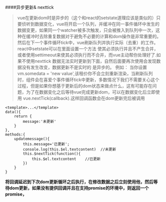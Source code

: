 ####异步更新& nexttick
>vue在更新dom时是异步的（这个和react的setstate道理应该是类似的）只要侦听到数据变化，vue将开启一个队列，并缓冲在同一事件循环中发生的数据变更，如果同一个watcher被多次触发，只会被推入到队列中一次，这种在缓冲时去除重复数据对于避免不必要的计算和dom操作是非常重要的。然后在下一个事件循环tick中，vue刷新队列并执行实际（去重）的工作。react中setstate可以在里面设置一个方法 使其必须执行并且不产生合并，或者使用settimeout来使其必须执行而不合并，而vue主动帮你处理好了.如果不使用nexttick 数据无法实时更新到下面，自然后面要再次使用会发现数据没有发生改变，数据更新不是实时的 是异步的。
例如： 当你设置vm.somedata = 'new value',该租价你不会立刻重新渲染，当刷新队列时，组件会在喜爱个事件循环tick中更新，多数情况下我们不需要关心这个过程，但是如果你想基于更新后的dom状态来做点什么，这有可能存在问题，为了在数据变化之后等待vue完成更新dom，可以在数据变化后立即使用 vue.nextTick(callback).这样回调函数会在dom更新完后被调用

```
<template>...</template>
data(){
    return {
        message:'未更新'
    }
},
methods:{
    updatemessage(){
        this.message='已更新';
        console.log(this.$el.textcontent)  //未更新
        this.$nextTick(function(){
            this.$el.textcontent    //已更新
        })
    }
}

```

**将回调延迟到下次dom更新循环之后执行，在修改数据之后立刻使用他，然后等待dom更新，如果没有提供回调并且在支持promise的环境中，则返回一个promise，**